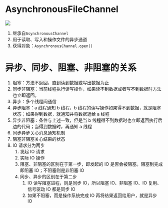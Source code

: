 # AsynchronousFileChannel

![](./images/aio/asynchronousfilechannel.png)

1. 继承自`AsynchronousChannel`
2. 用于读取、写入和操作文件的异步通道
3. 获得对象：`AsynchronousChannel.open()`

# 异步、同步、阻塞、非阻塞的关系

1. 阻塞：方法不返回，直到读到数据或写出数据为止
2. 同步非阻塞：当前线程执行读写操作，如果读不到数据或者写不到数据时方法也立即返回。
3. 异步：多个线程间通信
4. 异步阻塞：a 线程通知 b 线程，b 线程的读写操作如果得不到数据，就是阻塞状态；如果得到数据，就通知并将数据返给 a 线程
5. 异步非阻塞：条件与上述一致，但是当 b 线程得不到数据时也立即返回执行后边的代码；当得到数据时，再通知 a 线程
6. 同步异步关心消息通知机制
7. 阻塞非阻塞关心结果的状态
8. IO 请求分为两步
   1. 发起 IO 请求
   2. 实际 IO 操作
   3. 阻塞、非阻塞的区别在于第一步，即发起的 IO 是否会被阻塞。阻塞到完成即阻塞 IO；不阻塞则是非阻塞 IO
   4. 同步、异步的区别在于第二步
      1. IO 读写阻塞进程，则是同步 IO，所以阻塞 IO、非阻塞 IO、IO 复用、信号驱动 IO 都是同步 IO
      2. 如果不阻塞，而是操作系统完成 IO 再将结果返回给用户，就是异步 IO
